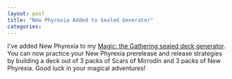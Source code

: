 ```yaml
---
layout: post
title: "New Phyrexia Added to Sealed Generator"
categories: 
---
```

I've added New Phyrexia to my [Magic: the Gathering sealed deck generator](/magic/sealed).  You can now practice your New Phyrexia prerelease and release strategies by building a deck out of 3 packs of Scars of Mirrodin and 3 packs of New Phyrexia.  Good luck in your magical adventures!
